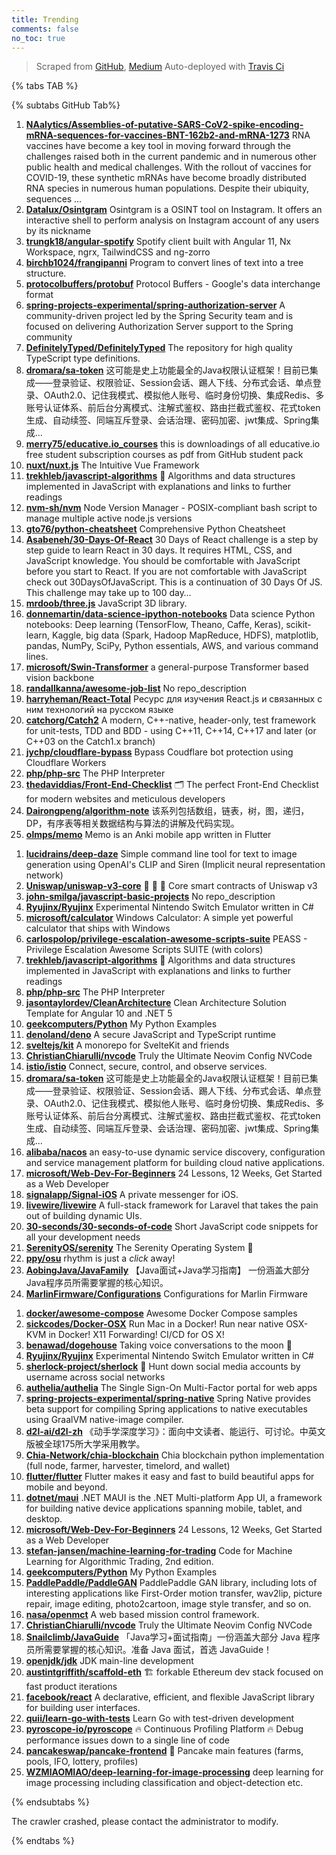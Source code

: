 ```yaml
---
title: Trending
comments: false
no_toc: true
---
```


> Scraped from [GitHub](https://github.com/trending), [Medium](https://medium.com/topic/popular)
Auto-deployed with [Travis Ci](https://travis-ci.org/)

{% tabs TAB %}
<!-- tab GitHub -->
{% subtabs GitHub Tab%}
<!-- tab Daily -->
1. [**NAalytics/Assemblies-of-putative-SARS-CoV2-spike-encoding-mRNA-sequences-for-vaccines-BNT-162b2-and-mRNA-1273**](https://github.com/NAalytics/Assemblies-of-putative-SARS-CoV2-spike-encoding-mRNA-sequences-for-vaccines-BNT-162b2-and-mRNA-1273)
RNA vaccines have become a key tool in moving forward through the challenges raised both in the current pandemic and in numerous other public health and medical challenges. With the rollout of vaccines for COVID-19, these synthetic mRNAs have become broadly distributed RNA species in numerous human populations. Despite their ubiquity, sequences …
2. [**Datalux/Osintgram**](https://github.com/Datalux/Osintgram)
Osintgram is a OSINT tool on Instagram. It offers an interactive shell to perform analysis on Instagram account of any users by its nickname
3. [**trungk18/angular-spotify**](https://github.com/trungk18/angular-spotify)
Spotify client built with Angular 11, Nx Workspace, ngrx, TailwindCSS and ng-zorro
4. [**birchb1024/frangipanni**](https://github.com/birchb1024/frangipanni)
Program to convert lines of text into a tree structure.
5. [**protocolbuffers/protobuf**](https://github.com/protocolbuffers/protobuf)
Protocol Buffers - Google's data interchange format
6. [**spring-projects-experimental/spring-authorization-server**](https://github.com/spring-projects-experimental/spring-authorization-server)
A community-driven project led by the Spring Security team and is focused on delivering Authorization Server support to the Spring community
7. [**DefinitelyTyped/DefinitelyTyped**](https://github.com/DefinitelyTyped/DefinitelyTyped)
The repository for high quality TypeScript type definitions.
8. [**dromara/sa-token**](https://github.com/dromara/sa-token)
这可能是史上功能最全的Java权限认证框架！目前已集成——登录验证、权限验证、Session会话、踢人下线、分布式会话、单点登录、OAuth2.0、记住我模式、模拟他人账号、临时身份切换、集成Redis、多账号认证体系、前后台分离模式、注解式鉴权、路由拦截式鉴权、花式token生成、自动续签、同端互斥登录、会话治理、密码加密、jwt集成、Spring集成...
9. [**merry75/educative.io_courses**](https://github.com/merry75/educative.io_courses)
this is downloadings of all educative.io free student subscription courses as pdf from GitHub student pack
10. [**nuxt/nuxt.js**](https://github.com/nuxt/nuxt.js)
The Intuitive Vue Framework
11. [**trekhleb/javascript-algorithms**](https://github.com/trekhleb/javascript-algorithms)
📝 Algorithms and data structures implemented in JavaScript with explanations and links to further readings
12. [**nvm-sh/nvm**](https://github.com/nvm-sh/nvm)
Node Version Manager - POSIX-compliant bash script to manage multiple active node.js versions
13. [**gto76/python-cheatsheet**](https://github.com/gto76/python-cheatsheet)
Comprehensive Python Cheatsheet
14. [**Asabeneh/30-Days-Of-React**](https://github.com/Asabeneh/30-Days-Of-React)
30 Days of React challenge is a step by step guide to learn React in 30 days. It requires HTML, CSS, and JavaScript knowledge. You should be comfortable with JavaScript before you start to React. If you are not comfortable with JavaScript check out 30DaysOfJavaScript. This is a continuation of 30 Days Of JS. This challenge may take up to 100 day…
15. [**mrdoob/three.js**](https://github.com/mrdoob/three.js)
JavaScript 3D library.
16. [**donnemartin/data-science-ipython-notebooks**](https://github.com/donnemartin/data-science-ipython-notebooks)
Data science Python notebooks: Deep learning (TensorFlow, Theano, Caffe, Keras), scikit-learn, Kaggle, big data (Spark, Hadoop MapReduce, HDFS), matplotlib, pandas, NumPy, SciPy, Python essentials, AWS, and various command lines.
17. [**microsoft/Swin-Transformer**](https://github.com/microsoft/Swin-Transformer)
a general-purpose Transformer based vision backbone
18. [**randallkanna/awesome-job-list**](https://github.com/randallkanna/awesome-job-list)
No repo_description
19. [**harryheman/React-Total**](https://github.com/harryheman/React-Total)
Ресурс для изучения React.js и связанных с ним технологий на русском языке
20. [**catchorg/Catch2**](https://github.com/catchorg/Catch2)
A modern, C++-native, header-only, test framework for unit-tests, TDD and BDD - using C++11, C++14, C++17 and later (or C++03 on the Catch1.x branch)
21. [**jychp/cloudflare-bypass**](https://github.com/jychp/cloudflare-bypass)
Bypass Coudflare bot protection using Cloudflare Workers
22. [**php/php-src**](https://github.com/php/php-src)
The PHP Interpreter
23. [**thedaviddias/Front-End-Checklist**](https://github.com/thedaviddias/Front-End-Checklist)
🗂 The perfect Front-End Checklist for modern websites and meticulous developers
24. [**Dairongpeng/algorithm-note**](https://github.com/Dairongpeng/algorithm-note)
该系列包括数组，链表，树，图，递归，DP，有序表等相关数据结构与算法的讲解及代码实现。
25. [**olmps/memo**](https://github.com/olmps/memo)
Memo is an Anki mobile app written in Flutter
<!-- endtab -->
<!-- tab Weekly -->
1. [**lucidrains/deep-daze**](https://github.com/lucidrains/deep-daze)
Simple command line tool for text to image generation using OpenAI's CLIP and Siren (Implicit neural representation network)
2. [**Uniswap/uniswap-v3-core**](https://github.com/Uniswap/uniswap-v3-core)
🦄 🦄 🦄 Core smart contracts of Uniswap v3
3. [**john-smilga/javascript-basic-projects**](https://github.com/john-smilga/javascript-basic-projects)
No repo_description
4. [**Ryujinx/Ryujinx**](https://github.com/Ryujinx/Ryujinx)
Experimental Nintendo Switch Emulator written in C#
5. [**microsoft/calculator**](https://github.com/microsoft/calculator)
Windows Calculator: A simple yet powerful calculator that ships with Windows
6. [**carlospolop/privilege-escalation-awesome-scripts-suite**](https://github.com/carlospolop/privilege-escalation-awesome-scripts-suite)
PEASS - Privilege Escalation Awesome Scripts SUITE (with colors)
7. [**trekhleb/javascript-algorithms**](https://github.com/trekhleb/javascript-algorithms)
📝 Algorithms and data structures implemented in JavaScript with explanations and links to further readings
8. [**php/php-src**](https://github.com/php/php-src)
The PHP Interpreter
9. [**jasontaylordev/CleanArchitecture**](https://github.com/jasontaylordev/CleanArchitecture)
Clean Architecture Solution Template for Angular 10 and .NET 5
10. [**geekcomputers/Python**](https://github.com/geekcomputers/Python)
My Python Examples
11. [**denoland/deno**](https://github.com/denoland/deno)
A secure JavaScript and TypeScript runtime
12. [**sveltejs/kit**](https://github.com/sveltejs/kit)
A monorepo for SvelteKit and friends
13. [**ChristianChiarulli/nvcode**](https://github.com/ChristianChiarulli/nvcode)
Truly the Ultimate Neovim Config NVCode
14. [**istio/istio**](https://github.com/istio/istio)
Connect, secure, control, and observe services.
15. [**dromara/sa-token**](https://github.com/dromara/sa-token)
这可能是史上功能最全的Java权限认证框架！目前已集成——登录验证、权限验证、Session会话、踢人下线、分布式会话、单点登录、OAuth2.0、记住我模式、模拟他人账号、临时身份切换、集成Redis、多账号认证体系、前后台分离模式、注解式鉴权、路由拦截式鉴权、花式token生成、自动续签、同端互斥登录、会话治理、密码加密、jwt集成、Spring集成...
16. [**alibaba/nacos**](https://github.com/alibaba/nacos)
an easy-to-use dynamic service discovery, configuration and service management platform for building cloud native applications.
17. [**microsoft/Web-Dev-For-Beginners**](https://github.com/microsoft/Web-Dev-For-Beginners)
24 Lessons, 12 Weeks, Get Started as a Web Developer
18. [**signalapp/Signal-iOS**](https://github.com/signalapp/Signal-iOS)
A private messenger for iOS.
19. [**livewire/livewire**](https://github.com/livewire/livewire)
A full-stack framework for Laravel that takes the pain out of building dynamic UIs.
20. [**30-seconds/30-seconds-of-code**](https://github.com/30-seconds/30-seconds-of-code)
Short JavaScript code snippets for all your development needs
21. [**SerenityOS/serenity**](https://github.com/SerenityOS/serenity)
The Serenity Operating System 🐞
22. [**ppy/osu**](https://github.com/ppy/osu)
rhythm is just a *click* away!
23. [**AobingJava/JavaFamily**](https://github.com/AobingJava/JavaFamily)
【Java面试+Java学习指南】 一份涵盖大部分Java程序员所需要掌握的核心知识。
24. [**MarlinFirmware/Configurations**](https://github.com/MarlinFirmware/Configurations)
Configurations for Marlin Firmware
<!-- endtab -->
<!-- tab Monthly -->
1. [**docker/awesome-compose**](https://github.com/docker/awesome-compose)
Awesome Docker Compose samples
2. [**sickcodes/Docker-OSX**](https://github.com/sickcodes/Docker-OSX)
Run Mac in a Docker! Run near native OSX-KVM in Docker! X11 Forwarding! CI/CD for OS X!
3. [**benawad/dogehouse**](https://github.com/benawad/dogehouse)
Taking voice conversations to the moon 🚀
4. [**Ryujinx/Ryujinx**](https://github.com/Ryujinx/Ryujinx)
Experimental Nintendo Switch Emulator written in C#
5. [**sherlock-project/sherlock**](https://github.com/sherlock-project/sherlock)
🔎 Hunt down social media accounts by username across social networks
6. [**authelia/authelia**](https://github.com/authelia/authelia)
The Single Sign-On Multi-Factor portal for web apps
7. [**spring-projects-experimental/spring-native**](https://github.com/spring-projects-experimental/spring-native)
Spring Native provides beta support for compiling Spring applications to native executables using GraalVM native-image compiler.
8. [**d2l-ai/d2l-zh**](https://github.com/d2l-ai/d2l-zh)
《动手学深度学习》：面向中文读者、能运行、可讨论。中英文版被全球175所大学采用教学。
9. [**Chia-Network/chia-blockchain**](https://github.com/Chia-Network/chia-blockchain)
Chia blockchain python implementation (full node, farmer, harvester, timelord, and wallet)
10. [**flutter/flutter**](https://github.com/flutter/flutter)
Flutter makes it easy and fast to build beautiful apps for mobile and beyond.
11. [**dotnet/maui**](https://github.com/dotnet/maui)
.NET MAUI is the .NET Multi-platform App UI, a framework for building native device applications spanning mobile, tablet, and desktop.
12. [**microsoft/Web-Dev-For-Beginners**](https://github.com/microsoft/Web-Dev-For-Beginners)
24 Lessons, 12 Weeks, Get Started as a Web Developer
13. [**stefan-jansen/machine-learning-for-trading**](https://github.com/stefan-jansen/machine-learning-for-trading)
Code for Machine Learning for Algorithmic Trading, 2nd edition.
14. [**geekcomputers/Python**](https://github.com/geekcomputers/Python)
My Python Examples
15. [**PaddlePaddle/PaddleGAN**](https://github.com/PaddlePaddle/PaddleGAN)
PaddlePaddle GAN library, including lots of interesting applications like First-Order motion transfer, wav2lip, picture repair, image editing, photo2cartoon, image style transfer, and so on.
16. [**nasa/openmct**](https://github.com/nasa/openmct)
A web based mission control framework.
17. [**ChristianChiarulli/nvcode**](https://github.com/ChristianChiarulli/nvcode)
Truly the Ultimate Neovim Config NVCode
18. [**Snailclimb/JavaGuide**](https://github.com/Snailclimb/JavaGuide)
「Java学习+面试指南」一份涵盖大部分 Java 程序员所需要掌握的核心知识。准备 Java 面试，首选 JavaGuide！
19. [**openjdk/jdk**](https://github.com/openjdk/jdk)
JDK main-line development
20. [**austintgriffith/scaffold-eth**](https://github.com/austintgriffith/scaffold-eth)
🏗 forkable Ethereum dev stack focused on fast product iterations
21. [**facebook/react**](https://github.com/facebook/react)
A declarative, efficient, and flexible JavaScript library for building user interfaces.
22. [**quii/learn-go-with-tests**](https://github.com/quii/learn-go-with-tests)
Learn Go with test-driven development
23. [**pyroscope-io/pyroscope**](https://github.com/pyroscope-io/pyroscope)
🔥 Continuous Profiling Platform 🔥 Debug performance issues down to a single line of code
24. [**pancakeswap/pancake-frontend**](https://github.com/pancakeswap/pancake-frontend)
🥞 Pancake main features (farms, pools, IFO, lottery, profiles)
25. [**WZMIAOMIAO/deep-learning-for-image-processing**](https://github.com/WZMIAOMIAO/deep-learning-for-image-processing)
deep learning for image processing including classification and object-detection etc.
<!-- endtab -->
{% endsubtabs %}
<!-- endtab -->
<!-- tab Medium -->
The crawler crashed, please contact the administrator to modify.
<!-- endtab -->
{% endtabs %}

